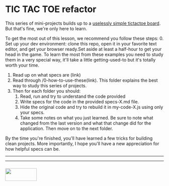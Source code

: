 # TIC TAC TOE refactor
This series of mini-projects builds up to a [uselessly simple tictactoe board](https://github.com/elewa-academy/studying-with-specs/tree/master).  But that's fine, we're only here to learn.  

To get the most out of this lesson, we recommend you follow these steps:
0. Set up your dev environment: clone this repo, open it in your favorite text editor, and get your browser ready.Set aside at least a half-hour to get your head in the game.  To learn the most from these examples  you need to study them in a very special way, it'll take a little getting-used-to but it's totally worth your time.
1. Read up on what specs are (link)
2. Read through /0-how-to-use-these(link).  This folder explains the best way to study this series of projects.
3. Then for each folder you should:
	1. Read, run and try to understand the code provided
	2. Write specs for the code in the provided specs-X.md file.
	3. Hide the original code and try to rebuild it in my-code-X.js using only your specs.
	5. Take some notes on what you just learned. Be sure to note what changed from the last version and what that change did for the application. Then move on to the next folder.
  
By the time you're finished, you'll have learned a few tricks for building clean projects.  More importantly, I hope you'll have a new appreciation for how helpful specs can be.

___
___
### <a href="http://elewa.education/blog" target="_blank"><img src="https://user-images.githubusercontent.com/18554853/34921062-506450ae-f97d-11e7-875f-6feeb26ad72d.png" width="100" height="40"/></a>

